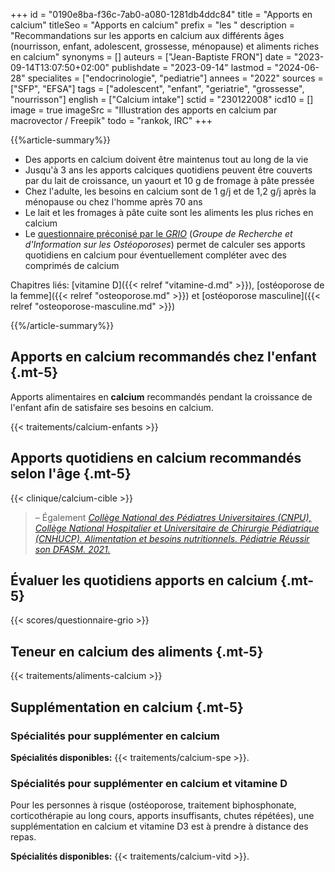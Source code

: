 +++
id = "0190e8ba-f36c-7ab0-a080-1281db4ddc84"
title = "Apports en calcium"
titleSeo = "Apports en calcium"
prefix = "les "
description = "Recommandations sur les apports en calcium aux différents âges (nourrisson, enfant, adolescent, grossesse, ménopause) et aliments riches en calcium"
synonyms = []
auteurs = ["Jean-Baptiste FRON"]
date = "2023-09-14T13:07:50+02:00"
publishdate = "2023-09-14"
lastmod = "2024-06-28"
specialites = ["endocrinologie", "pediatrie"]
annees = "2022"
sources = ["SFP", "EFSA"]
tags = ["adolescent", "enfant", "geriatrie", "grossesse", "nourrisson"]
english = ["Calcium intake"]
sctid = "230122008"
icd10 = []
image = true
imageSrc = "Illustration des apports en calcium par macrovector / Freepik"
todo = "rankok, IRC"
+++

{{%article-summary%}}

- Des apports en calcium doivent être maintenus tout au long de la vie
- Jusqu'à 3 ans les apports calciques quotidiens peuvent être couverts par du lait de croissance, un yaourt et 10 g de fromage à pâte pressée
- Chez l'adulte, les besoins en calcium sont de 1 g/j et de 1,2 g/j après la ménopause ou chez l'homme après 70 ans
- Le lait et les fromages à pâte cuite sont les aliments les plus riches en calcium
- Le [questionnaire préconisé par le *GRIO*](#évaluer-les-quotidiens-apports-en-calcium) (*Groupe de Recherche et d'Information sur les Ostéoporoses*) permet de calculer ses apports quotidiens en calcium pour éventuellement compléter avec des comprimés de calcium

Chapitres liés: [vitamine D]({{< relref "vitamine-d.md" >}}), [ostéoporose de la femme]({{< relref "osteoporose.md" >}}) et [ostéoporose masculine]({{< relref "osteoporose-masculine.md" >}})

{{%/article-summary%}}

## Apports en calcium recommandés chez l'enfant {.mt-5}

Apports alimentaires en **calcium** recommandés pendant la croissance de l'enfant afin de satisfaire ses besoins en calcium.

{{< traitements/calcium-enfants >}}

## Apports quotidiens en calcium recommandés selon l'âge {.mt-5}

{{< clinique/calcium-cible >}}

> – Également *[Collège National des Pédiatres Universitaires (CNPU), Collège National Hospitalier et Universitaire de Chirurgie Pédiatrique (CNHUCP). Alimentation et besoins nutritionnels. Pédiatrie Réussir son DFASM. 2021.](https://www.pedia-univ.fr/deuxieme-cycle/referentiel/gastroenterologie-nutrition-chirurgie-abdominopelvienne/alimentation#e-apports-en-calcium-conseilles)*

## Évaluer les quotidiens apports en calcium {.mt-5}

<div class="alert border">
{{< scores/questionnaire-grio >}}
</div>

## Teneur en calcium des aliments {.mt-5}

{{< traitements/aliments-calcium >}}

## Supplémentation en calcium {.mt-5}

### Spécialités pour supplémenter en calcium

**Spécialités disponibles:** {{< traitements/calcium-spe >}}.

### Spécialités pour supplémenter en calcium et vitamine D

Pour les personnes à risque (ostéoporose, traitement biphosphonate, corticothérapie au long cours, apports insuffisants, chutes répétées), une supplémentation en calcium et vitamine D3 est à prendre à distance des repas.

**Spécialités disponibles:** {{< traitements/calcium-vitd >}}.
